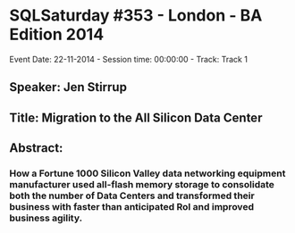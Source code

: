 # SQLSaturday #353 - London - BA Edition 2014
Event Date: 22-11-2014 - Session time: 00:00:00 - Track: Track 1
## Speaker: Jen Stirrup
## Title: Migration to the All Silicon Data Center
## Abstract:
### How a Fortune 1000 Silicon Valley data networking equipment manufacturer used all-flash memory storage to consolidate both the number of Data Centers and transformed their business with faster than anticipated RoI and improved business agility.
